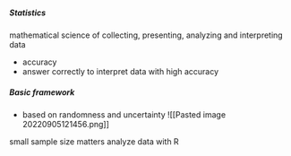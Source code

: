 ##### Statistics
mathematical science of collecting, presenting, analyzing and interpreting data
- accuracy
- answer
correctly to interpret data with high accuracy

##### Basic framework
- based on randomness and uncertainty
![[Pasted image 20220905121456.png]]

small sample size matters
analyze data with R